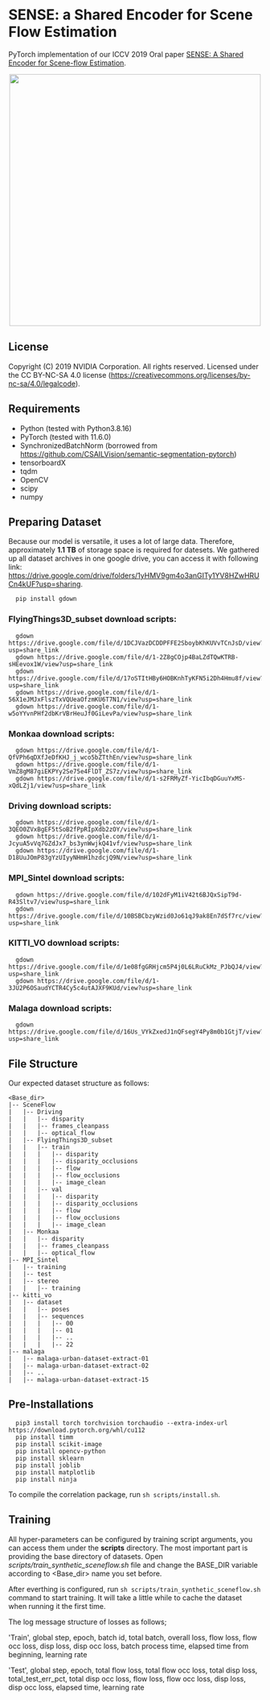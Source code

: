 # SENSE: a Shared Encoder for Scene Flow Estimation
PyTorch implementation of our ICCV 2019 Oral paper [SENSE: A Shared Encoder for Scene-flow Estimation](https://arxiv.org/pdf/1910.12361.pdf).

<p align="center">
  <img src="sense.png" width="500" />
</p>

## License

Copyright (C) 2019 NVIDIA Corporation.  All rights reserved.
Licensed under the CC BY-NC-SA 4.0 license (https://creativecommons.org/licenses/by-nc-sa/4.0/legalcode).

## Requirements
* Python (tested with Python3.8.16)
* PyTorch (tested with 11.6.0)
* SynchronizedBatchNorm (borrowed from https://github.com/CSAILVision/semantic-segmentation-pytorch)
* tensorboardX
* tqdm
* OpenCV
* scipy
* numpy

## Preparing Dataset

Because our model is versatile, it uses a lot of large data. Therefore, approximately **1.1 TB** of storage space is required for datesets. We gathered up all dataset archives in one google drive, you can access it with following link: https://drive.google.com/drive/folders/1yHMV9gm4o3anGITy1YV8HZwHRUCn4kUF?usp=sharing.  

```
  pip install gdown
```
### FlyingThings3D_subset download scripts:
```
  gdown https://drive.google.com/file/d/1DCJVazDCDDPFFE2SboybKhKUVvTCnJsD/view?usp=share_link
  gdown https://drive.google.com/file/d/1-2Z8gCOjp4BaLZdTQwKTRB-sHEevox1W/view?usp=share_link
  gdown https://drive.google.com/file/d/17oSTItHBy6HOBKnhTyKFN5i2Dh4Hmu8f/view?usp=share_link
  gdown https://drive.google.com/file/d/1-56X1eJMJxFlszTxVQUeaOfzmKU6T7N1/view?usp=share_link
  gdown https://drive.google.com/file/d/1-w5oYYvnPHf2dbKrVBrHeuJf0GiLevPa/view?usp=share_link
```
### Monkaa download scripts:
```
  gdown https://drive.google.com/file/d/1-QfVPh6qDXfJeDfKHJ_j_wco5bZTthEn/view?usp=share_link
  gdown https://drive.google.com/file/d/1-VmZ8gM87giEKPYy2Se75e4FlDT_ZS7z/view?usp=share_link
  gdown https://drive.google.com/file/d/1-s2FRMyZf-YicIbqDGuuYxMS-xQdLZj1/view?usp=share_link
```
### Driving download scripts:
```
  gdown https://drive.google.com/file/d/1-3QEO0ZVxBgEF5tSoB2fPpRIpXdb2zOY/view?usp=share_link
  gdown https://drive.google.com/file/d/1-JcyuA5vVq7GZdJx7_bs3ynWwjkQ41vf/view?usp=share_link
  gdown https://drive.google.com/file/d/1-D18UuJOmP83gYzUIyyNHmH1hzdcjQ9N/view?usp=share_link
```
### MPI_Sintel download scripts:
```
  gdown https://drive.google.com/file/d/102dFyM1iV42t6BJQxSipT9d-R43Sltv7/view?usp=share_link
  gdown https://drive.google.com/file/d/10BSBCbzyWzid0Jo61qJ9ak8En7dSf7rc/view?usp=share_link
```
### KITTI_VO download scripts:
```
  gdown https://drive.google.com/file/d/1e08fgGRHjcm5P4j0L6LRuCkMz_PJbQJ4/view?usp=share_link
  gdown https://drive.google.com/file/d/1-3JU2P6OSaudYCTR4Cy5c4utAJXF9KUd/view?usp=share_link
```
### Malaga download scripts:
```
  gdown https://drive.google.com/file/d/16Us_VYkZxedJ1nQFsegY4Py8m0b1GtjT/view?usp=share_link
```

## File Structure
Our expected dataset structure as follows:

```
<Base_dir>
|-- SceneFlow
|   |-- Driving
|   |   |-- disparity
|   |   |-- frames_cleanpass
|   |   |-- optical_flow
|   |-- FlyingThings3D_subset
|   |   |-- train
|   |   |   |-- disparity
|   |   |   |-- disparity_occlusions
|   |   |   |-- flow
|   |   |   |-- flow_occlusions
|   |   |   |-- image_clean
|   |   |-- val
|   |   |   |-- disparity
|   |   |   |-- disparity_occlusions
|   |   |   |-- flow
|   |   |   |-- flow_occlusions
|   |   |   |-- image_clean
|   |-- Monkaa
|   |   |-- disparity
|   |   |-- frames_cleanpass
|   |   |-- optical_flow
|-- MPI_Sintel
|   |-- training
|   |-- test
|   |-- stereo
|   |   |-- training
|-- kitti_vo
|   |-- dataset
|   |   |-- poses
|   |   |-- sequences
|   |   |   |-- 00
|   |   |   |-- 01
|   |   |   |-- ..
|   |   |   |-- 22
|-- malaga
|   |-- malaga-urban-dataset-extract-01
|   |-- malaga-urban-dataset-extract-02
|   |-- ..
|   |-- malaga-urban-dataset-extract-15
```

## Pre-Installations 

```
  pip3 install torch torchvision torchaudio --extra-index-url https://download.pytorch.org/whl/cu112
  pip install timm
  pip install scikit-image
  pip install opencv-python
  pip install sklearn
  pip install joblib
  pip install matplotlib
  pip install ninja
```

To compile the correlation package, run `sh scripts/install.sh`. 

## Training

All hyper-parameters can be configured by training script arguments, you can access them under the **scripts** directory. The most important part is providing the base directory of datasets. Open *scripts/train_synthetic_sceneflow.sh* file and change the BASE_DIR variable according to <Base_dir> name you set before. 

After everthing is configured, run `sh scripts/train_synthetic_sceneflow.sh` command to start training. It will take a little while to cache the dataset when running it the first time. 


The log message structure of losses as follows; 

'Train',  global step, epoch, batch id, total batch, overall loss, 
		flow loss, flow occ loss, disp loss, disp occ loss, batch process time, 
        elapsed time from beginning, learning rate


'Test', global step, epoch, total flow loss, total flow occ loss,
		total disp loss, total_test_err_pct, total disp occ loss,
			  flow loss, flow occ loss, disp loss, disp occ loss, elapsed time, learning rate